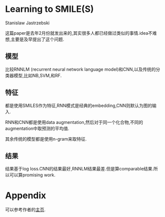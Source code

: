 # Learning to SMILE(S)

Stanislaw Jastrzebski

这篇paper是去年2月份就发出来的,其实很多人都已经做过类似的事情.idea不难想,主要是及早提出了这个问题.

## 模型

比较RNNLM (recurrent neural network language model)和CNN,以及传统的分类器模型,比如NB,SVM,和RF.

## 特征

都是使用SMILES作为特征,RNN模式是经典的embedding,CNN则默认为图的输入.

RNN和CNN都是使用data augmentation,然后对于同一个化合物,不同的augmentation中取预测的平均值.

其余传统的模型都是使用n-gram来取特征.

## 结果

结果基于log loss.CNN的结果最好,RNNLM结果最差.但是算comparable结果.所以可以算promising work.

# Appendix

可以参考作者的[主页](http://kudkudak.github.io/).